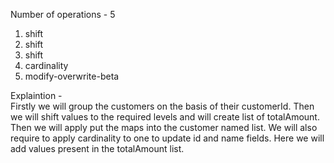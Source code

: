 Number of operations - 5
1. shift
2. shift
3. shift
4. cardinality
5. modify-overwrite-beta

Explaintion -                                  
Firstly we will group the customers on the basis of their customerId.
Then we will shift values to the required levels and will create list of totalAmount.
Then we will apply put the maps into the customer named list.
We will also require to apply cardinality to one to update id and name fields.
Here we will add values present in the totalAmount list.